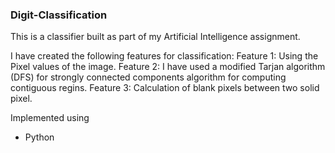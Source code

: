 ### Digit-Classification
This is a classifier built as part of my Artificial Intelligence assignment.

I have created the following features for classification:
Feature 1: Using the Pixel values of the image.
Feature 2: I have used a modified Tarjan algorithm (DFS) for strongly connected components algorithm for computing contiguous regins.
Feature 3: Calculation of blank pixels between two solid pixel.

Implemented using 
- Python
